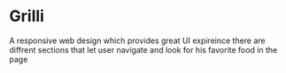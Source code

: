 # Grilli
A  responsive web design which provides great UI expireince
there are diffrent sections that let user navigate and look for his favorite food in the page

